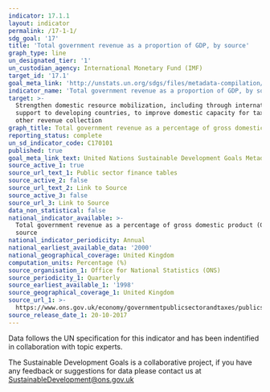 ```yaml
---
indicator: 17.1.1
layout: indicator
permalink: /17-1-1/
sdg_goal: '17'
title: 'Total government revenue as a proportion of GDP, by source'
graph_type: line
un_designated_tier: '1'
un_custodian_agency: International Monetary Fund (IMF)
target_id: '17.1'
goal_meta_link: 'http://unstats.un.org/sdgs/files/metadata-compilation/Metadata-Goal-17.pdf'
indicator_name: 'Total government revenue as a proportion of GDP, by source'
target: >-
  Strengthen domestic resource mobilization, including through international
  support to developing countries, to improve domestic capacity for tax and
  other revenue collection
graph_title: Total government revenue as a percentage of gross domestic product (GDP)
reporting_status: complete
un_sd_indicator_code: C170101
published: true
goal_meta_link_text: United Nations Sustainable Development Goals Metadata (PDF 469 KB)
source_active_1: true
source_url_text_1: Public sector finance tables
source_active_2: false
source_url_text_2: Link to Source
source_active_3: false
source_url_3: Link to Source
data_non_statistical: false
national_indicator_available: >-
  Total government revenue as a percentage of gross domestic product (GDP), by
  source
national_indicator_periodicity: Annual
national_earliest_available_data: '2000'
national_geographical_coverage: United Kingdom
computation_units: Percentage (%)
source_organisation_1: Office for National Statistics (ONS)
source_periodicity_1: Quarterly
source_earliest_available_1: '1998'
source_geographical_coverage_1: United Kingdom
source_url_1: >-
  https://www.ons.gov.uk/economy/governmentpublicsectorandtaxes/publicsectorfinance/datasets/publicsectorfinancesappendixatables110
source_release_date_1: 20-10-2017
---
```

Data follows the UN specification for this indicator and has been indentified in collaboration with topic experts.

The Sustainable Development Goals is a collaborative project, if you have any feedback or suggestions for data please contact us at <SustainableDevelopment@ons.gov.uk>
